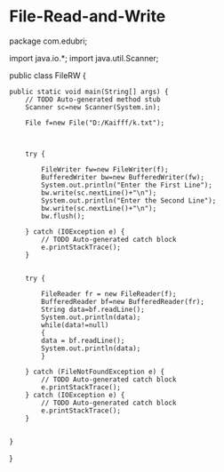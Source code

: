 # File-Read-and-Write

package com.edubri;

import java.io.*;
import java.util.Scanner;

public class FileRW {

	public static void main(String[] args) {
		// TODO Auto-generated method stub
		Scanner sc=new Scanner(System.in);
		
		File f=new File("D:/Kaifff/k.txt");
		
		
		
		try {
			
			FileWriter fw=new FileWriter(f);
			BufferedWriter bw=new BufferedWriter(fw);
			System.out.println("Enter the First Line");
			bw.write(sc.nextLine()+"\n");
			System.out.println("Enter the Second Line");
			bw.write(sc.nextLine()+"\n");
			bw.flush();
			
		} catch (IOException e) {
			// TODO Auto-generated catch block
			e.printStackTrace();
		}

		 
		try {
			
			FileReader fr = new FileReader(f);
			BufferedReader bf=new BufferedReader(fr);
			String data=bf.readLine();
			System.out.println(data);
			while(data!=null)
			{
			data = bf.readLine();
			System.out.println(data);
			}
			
		} catch (FileNotFoundException e) {
			// TODO Auto-generated catch block
			e.printStackTrace();
		} catch (IOException e) {
			// TODO Auto-generated catch block
			e.printStackTrace();
		}
		
		
	}

}
